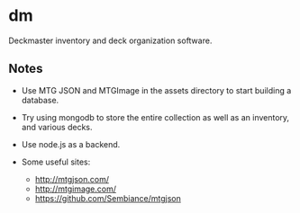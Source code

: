
dm
==

Deckmaster inventory and deck organization software.


Notes
-----

- Use MTG JSON and MTGImage in the assets directory to start building a
  database.

- Try using mongodb to store the entire collection as well as an inventory, and
  various decks.

- Use node.js as a backend.

- Some useful sites:
    * http://mtgjson.com/
    * http://mtgimage.com/
    * https://github.com/Sembiance/mtgjson
